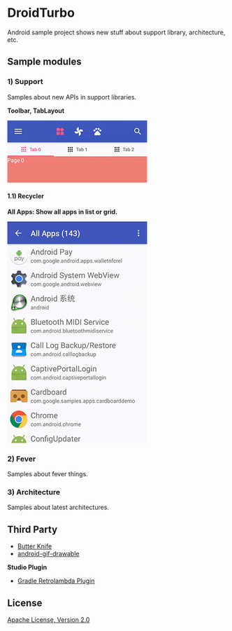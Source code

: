 
# DroidTurbo

Android sample project shows new stuff about support library, architecture, etc.


## Sample modules

### 1) Support

Samples about new APIs in support libraries.

**Toolbar, TabLayout**

![](https://github.com/joinAero/DroidTurbo/blob/master/images/toolbar.gif?raw=true)

#### 1.1) Recycler

**All Apps: Show all apps in list or grid.**

![](https://raw.githubusercontent.com/joinAero/DroidTurbo/master/app/src/main/assets/all_apps.gif?raw=true)


### 2) Fever

Samples about fever things.


### 3) Architecture

Samples about latest architectures.


## Third Party

* [Butter Knife](https://github.com/JakeWharton/butterknife)
* [android-gif-drawable](https://github.com/koral--/android-gif-drawable)

**Studio Plugin**

* [Gradle Retrolambda Plugin](https://github.com/evant/gradle-retrolambda)


## License

[Apache License, Version 2.0](http://www.apache.org/licenses/LICENSE-2.0)
